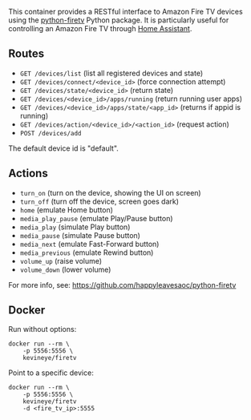 This container provides a RESTful interface to Amazon Fire TV devices using the
[python-firetv](https://github.com/happyleavesaoc/python-firetv) Python package. It is 
particularly useful for controlling an Amazon Fire TV through 
[Home Assistant](https://home-assistant.io/components/media_player.firetv/).

## Routes

  * `GET /devices/list` (list all registered devices and state)
  * `GET /devices/connect/<device_id>` (force connection attempt)
  * `GET /devices/state/<device_id>` (return state)
  * `GET /devices/<device_id>/apps/running` (return running user apps)
  * `GET /devices/<device_id>/apps/state/<app_id>` (returns if appid is running)
  * `GET /devices/action/<device_id>/<action_id>` (request action)
  * `POST /devices/add`

The default device id is "default".

## Actions

  * `turn_on` (turn on the device, showing the UI on screen)
  * `turn_off` (turn off the device, screen goes dark)
  * `home` (emulate Home button)
  * `media_play_pause` (emulate Play/Pause button)
  * `media_play` (simulate Play button)
  * `media_pause` (simulate Pause button)
  * `media_next` (emulate Fast-Forward button)
  * `media_previous` (emulate Rewind button)
  * `volume_up` (raise volume)
  * `volume_down` (lower volume)

For more info, see:
https://github.com/happyleavesaoc/python-firetv

## Docker

Run without options:

    docker run --rm \
        -p 5556:5556 \
        kevineye/firetv

Point to a specific device:

    docker run --rm \
        -p 5556:5556 \
        kevineye/firetv
        -d <fire_tv_ip>:5555

